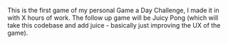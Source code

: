This is the first game of my personal Game a Day Challenge, I made it in with X
hours of work. The follow up game will be Juicy Pong (which will take this
  codebase and add juice - basically just improving the UX of the game).

  
